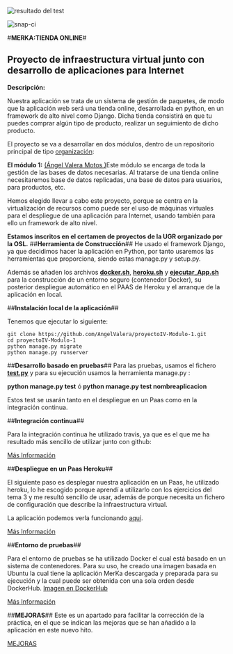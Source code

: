![resultado del test](https://travis-ci.org/AngelValera/proyectoIV-Modulo-1.svg?branch=master)

![snap-ci](https://snap-ci.com/AngelValera/proyectoIV-Modulo-1/branch/master/build_image)

#**MERKA:TIENDA ONLINE**#
## **Proyecto de infraestructura virtual junto con desarrollo de aplicaciones para Internet** ##

**Descripción:**

Nuestra aplicación se trata de un sistema de gestión de paquetes, de modo que la aplicación web será una tienda online, desarrollada en python, en un framework de alto nivel como Django. Dicha tienda consistirá en que tu puedes comprar algún tipo de producto, realizar un seguimiento de dicho producto.

El proyecto se va a desarrollar en dos módulos, dentro de un repositorio principal de  tipo [organización](https://github.com/ProyectoIV-DAI/ProyectoIV-Modulo-Principal.git):

**El módulo 1:**  [(Ángel Valera Motos )](https://github.com/AngelValera/proyectoIV-Modulo-1.git)Este módulo se encarga de toda la gestión de las bases de datos necesarias. Al tratarse de una tienda online necesitaremos base de datos replicadas, una base de datos para usuarios, para productos, etc. 

Hemos elegido llevar a cabo este proyecto, porque se centra en la virtualización de recursos como puede ser el uso de máquinas virtuales para el despliegue de una aplicación para Internet, usando también para ello un framework de alto nivel.

**Estamos inscritos en el certamen de proyectos de la UGR organizado por la OSL.**
##**Herramienta de Construcción**##
He usado el framework Django, ya que decidimos hacer la aplicación en Python, por tanto usaremos las herramientas que proporciona, siendo estas manage.py y setup.py.

Además se añaden los archivos **[docker.sh](https://github.com/AngelValera/proyectoIV-Modulo-1/blob/master/Scripts/docker.sh)**, **[heroku.sh](https://github.com/AngelValera/proyectoIV-Modulo-1/blob/master/Scripts/heroku.sh)** y **[ejecutar_App.sh](https://github.com/AngelValera/proyectoIV-Modulo-1/blob/master/Scripts/ejecutar_App.sh)** para la construcción de un entorno seguro (contenedor Docker), su posterior despliegue automático en el PAAS de Heroku y el arranque de la aplicación en local.

##**Instalación local de la aplicación**##

Tenemos que ejecutar lo siguiente:

```
git clone https://github.com/AngelValera/proyectoIV-Modulo-1.git
cd proyectoIV-Modulo-1
python manage.py migrate
python manage.py runserver
```


##**Desarrollo basado en pruebas**##
Para las pruebas, usamos el fichero **[test.py](https://github.com/AngelValera/proyectoIV-Modulo-1/blob/master/merka/tests.py)** y para su ejecución usamos la herramienta manage.py :

**python manage.py test** ó **python manage.py test nombreaplicacion**

Estos test se usarán tanto en el despliegue en un Paas como en la integración continua.

##**Integración continua**##

Para la integración continua he utilizado travis, ya que es el que me ha resultado más sencillo de utilizar junto con github:


[Más Información](https://github.com/AngelValera/proyectoIV-Modulo-1/blob/master/Documentacion/IntCont.md)

##**Despliegue en un Paas Heroku**##

El siguiente paso es desplegar nuestra aplicación en un Paas, he utilizado heroku, lo he escogido porque aprendí a utilizarlo con los ejercicios del tema 3 y me resultó sencillo de usar, además de porque necesita un fichero de configuración que describe la infraestructura virtual.

La aplicación podemos verla funcionando [aquí](https://proyecto-merka.herokuapp.com/).

[Más Información](https://github.com/AngelValera/proyectoIV-Modulo-1/blob/master/Documentacion/PAAS.md)


##**Entorno de pruebas**##

Para el entorno de pruebas se ha utilizado Docker el cual está basado en un sistema de contenedores. Para su uso, he creado una imagen basada en Ubuntu la cual tiene la aplicación MerKa descargada y preparada para su ejecución y la cual puede ser obtenida con una sola orden desde DockerHub. [Imagen en DockerHub](https://hub.docker.com/r/angelvalera/proyectoiv-modulo-1/)

[Más Información](https://github.com/AngelValera/proyectoIV-Modulo-1/blob/master/Documentacion/docker.md)

##**MEJORAS**##
Este es un apartado para facilitar la corrección de la práctica, en el que se indican las mejoras que se han añadido a la aplicación en este nuevo hito.

[MEJORAS]()